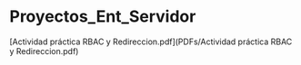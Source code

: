# Proyectos_Ent_Servidor
[Actividad práctica RBAC y Redireccion.pdf](PDFs/Actividad práctica RBAC y Redireccion.pdf)
